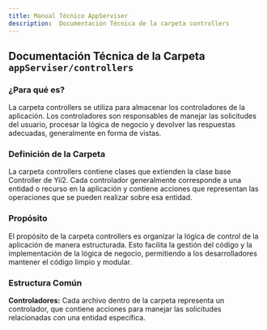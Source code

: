 ```yaml
---
title: Manual Técnico AppServiser
description:  Documentación Técnica de la carpeta controllers
---
```


## Documentación Técnica de la Carpeta `appServiser/controllers`

### ¿Para qué es?

La carpeta controllers se utiliza para almacenar los controladores de la aplicación. Los controladores son responsables de manejar las solicitudes del usuario, procesar la lógica de negocio y devolver las respuestas adecuadas, generalmente en forma de vistas.

### Definición de la Carpeta
La carpeta controllers contiene clases que extienden la clase base Controller de Yii2. Cada controlador generalmente corresponde a una entidad o recurso en la aplicación y contiene acciones que representan las operaciones que se pueden realizar sobre esa entidad.

### Propósito
El propósito de la carpeta controllers es organizar la lógica de control de la aplicación de manera estructurada. Esto facilita la gestión del código y la implementación de la lógica de negocio, permitiendo a los desarrolladores mantener el código limpio y modular.

### Estructura Común
**Controladores:** Cada archivo dentro de la carpeta representa un controlador, que contiene acciones para manejar las solicitudes relacionadas con una entidad específica.